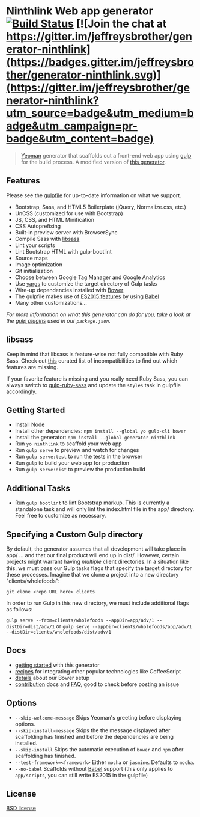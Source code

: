# Ninthlink Web app generator [![Build Status](https://secure.travis-ci.org/jeffreysbrother/generator-ninthlink.svg?branch=master)](http://travis-ci.org/jeffreysbrother/generator-ninthlink) [![Join the chat at https://gitter.im/jeffreysbrother/generator-ninthlink](https://badges.gitter.im/jeffreysbrother/generator-ninthlink.svg)](https://gitter.im/jeffreysbrother/generator-ninthlink?utm_source=badge&utm_medium=badge&utm_campaign=pr-badge&utm_content=badge)

> [Yeoman](http://yeoman.io) generator that scaffolds out a front-end web app using [gulp](http://gulpjs.com/) for the build process. A modified version of [this generator](https://github.com/yeoman/generator-webapp).


## Features

Please see the [gulpfile](app/templates/gulpfile.js) for up-to-date information on what we support.

* Bootstrap, Sass, and HTML5 Boilerplate (jQuery, Normalize.css, etc.)
* UnCSS (customized for use with Bootstrap)
* JS, CSS, and HTML Minification
* CSS Autoprefixing
* Built-in preview server with BrowserSync
* Compile Sass with [libsass](http://libsass.org)
* Lint your scripts
* Lint Bootstrap HTML with gulp-bootlint
* Source maps
* Image optimization
* Git initialization
* Choose between Google Tag Manager and Google Analytics
* Use [yargs](https://www.npmjs.com/package/yargs) to customize the target directory of Gulp tasks
* Wire-up dependencies installed with [Bower](http://bower.io)
* The gulpfile makes use of [ES2015 features](https://babeljs.io/docs/learn-es2015/) by using [Babel](https://babeljs.io)
* Many other customizations...

*For more information on what this generator can do for you, take a look at the [gulp plugins](app/templates/_package.json) used in our `package.json`.*


## libsass

Keep in mind that libsass is feature-wise not fully compatible with Ruby Sass. Check out [this](http://sass-compatibility.github.io) curated list of incompatibilities to find out which features are missing.

If your favorite feature is missing and you really need Ruby Sass, you can always switch to [gulp-ruby-sass](https://github.com/sindresorhus/gulp-ruby-sass) and update the `styles` task in gulpfile accordingly.


## Getting Started

- Install [Node](https://nodejs.org/en/)
- Install other dependencies: `npm install --global yo gulp-cli bower`
- Install the generator: `npm install --global generator-ninthlink`
- Run `yo ninthlink` to scaffold your web app
- Run `gulp serve` to preview and watch for changes
- Run `gulp serve:test` to run the tests in the browser
- Run `gulp` to build your web app for production
- Run `gulp serve:dist` to preview the production build


## Additional Tasks

- Run `gulp bootlint` to lint Bootstrap markup. This is currently a standalone task and will only lint the index.html file in the app/ directory. Feel free to customize as necessary.


## Specifying a Custom Gulp directory

By default, the generator assumes that all development will take place in app/ ... and that our final product will end up in dist/. However, certain projects might warrant having *multiple* client directories. In a situation like this, we must pass our Gulp tasks flags that specify the target directory for these processes. Imagine that we clone a project into a new directory "clients/wholefoods":

`git clone <repo URL here> clients`

In order to run Gulp in this new directory, we must include additional flags as follows:

`gulp serve --from=clients/wholefoods --appDir=app/adv/1 --distDir=dist/adv/1`
or
`gulp serve --appDir=clients/wholefoods/app/adv/1 --distDir=clients/wholefoods/dist/adv/1`


## Docs

* [getting started](docs/README.md) with this generator
* [recipes](docs/recipes/README.md) for integrating other popular technologies like CoffeeScript
* [details](docs/bower.md) about our Bower setup
* [contribution](contributing.md) docs and [FAQ](docs/faq.md), good to check before posting an issue


## Options

- `--skip-welcome-message`
  Skips Yeoman's greeting before displaying options.
- `--skip-install-message`
  Skips the the message displayed after scaffolding has finished and before the dependencies are being installed.
- `--skip-install`
  Skips the automatic execution of `bower` and `npm` after scaffolding has finished.
- `--test-framework=<framework>`
  Either `mocha` or `jasmine`. Defaults to `mocha`.
- `--no-babel`
  Scaffolds without [Babel](http://babeljs.io) support (this only applies to `app/scripts`, you can still write ES2015 in the gulpfile)


## License

[BSD license](http://opensource.org/licenses/bsd-license.php)
